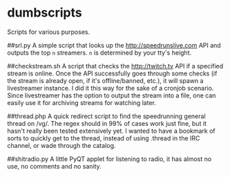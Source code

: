 dumbscripts
===========

Scripts for various purposes.

##srl.py
A simple script that looks up the http://speedrunslive.com API and outputs the top `n` streamers. `n` is determined by your tty's height.

##checkstream.sh
A script that checks the http://twitch.tv API if a specified stream is online. Once the API successfully goes through some checks (if the stream is already open, if it's offline/banned, etc.), it will spawn a livestreamer instance. I did it this way for the sake of a cronjob scenario. Since livestreamer has the option to output the stream into a file, one can easily use it for archiving streams for watching later.

##thread.php
A quick redirect script to find the speedrunning general thread on /vg/. The regex should in 99% of cases work just fine, but it hasn't really been tested extensively yet. I wanted to have a bookmark of sorts to quickly get to the thread, instead of using .thread in the IRC channel, or wade through the catalog.

##shitradio.py
A little PyQT applet for listening to radio, it has almost no use, no comments and no sanity.
